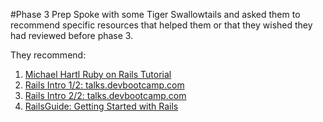 #Phase 3 Prep
Spoke with some Tiger Swallowtails and asked them to recommend specific resources that helped them or that they wished they had reviewed before phase 3. 

They recommend:
1. [Michael Hartl Ruby on Rails Tutorial](http://ruby.railstutorial.org/book/ruby-on-rails-tutorial)
2. [Rails Intro 1/2: talks.devbootcamp.com](http://talks.devbootcamp.com/rails-intro-1-slash-2)
3. [Rails Intro 2/2: talks.devbootcamp.com](http://talks.devbootcamp.com/rails-intro-2-slash-2)
4. [RailsGuide: Getting Started with Rails](http://guides.rubyonrails.org/getting_started.html)
